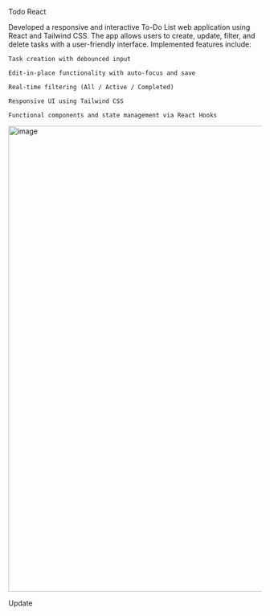 Todo React 

Developed a responsive and interactive To-Do List web application using React and Tailwind CSS. The app allows users to create, update, filter, and delete tasks with a user-friendly interface. Implemented features include:

    Task creation with debounced input

    Edit-in-place functionality with auto-focus and save

    Real-time filtering (All / Active / Completed)

    Responsive UI using Tailwind CSS

    Functional components and state management via React Hooks
<img width="1920" height="927" alt="image" src="https://github.com/user-attachments/assets/cb496039-60b1-4884-b0cc-c4816e8746dd" />

Update
